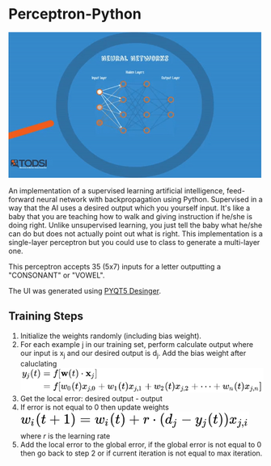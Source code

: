 # Perceptron-Python

![calculate output](./img/perceptron.gif)

An implementation of a supervised learning artificial intelligence, feed-forward neural network with backpropagation using Python. Supervised in a way that the AI uses a desired output which you yourself input. It's like a baby that you are teaching how to walk and giving instruction if he/she is doing right. Unlike unsupervised learning, you just tell the baby what he/she can do but does not actually point out what is right. This implementation is a single-layer perceptron but you could use to class to generate a multi-layer one.

This perceptron accepts 35 (5x7) inputs for a letter outputting a "CONSONANT" or "VOWEL".

The UI was generated using [PYQT5 Desinger][PYQT5 Designer].

## Training Steps
1. Initialize the weights randomly (including bias weight).
2. For each example j in our training set, perform calculate output where our input is x<sub>j</sub> and our desired output is d<sub>j</sub>. Add the bias weight after caluclating![calculate output](./img/calculate_output.svg)
3. Get the local error: desired output - output
4. If error is not equal to 0 then update weights ![update weights](./img/update_weights.svg) where <i>r</i> is the learning rate
5. Add the local error to the global error, if the global error is not equal to 0 then go back to step 2 or if current iteration is not equal to max iteration.

[PYQT5 Designer]: https://www.codementor.io/deepaksingh04/design-simple-dialog-using-pyqt5-designer-tool-ajskrd09n
[Calculate Output]: img/calculate_output.svg